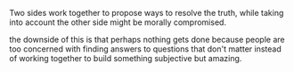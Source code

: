 

Two sides work together to propose ways to resolve the truth, while taking into account the other side might be morally compromised.

the downside of this is that perhaps nothing gets done because people are too concerned with finding answers to questions that don't matter instead of working together to build something subjective but amazing.

